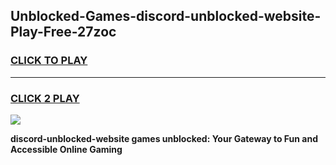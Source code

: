
## Unblocked-Games-discord-unblocked-website-Play-Free-27zoc
<h3>
<a href="https://premium76.site?title=discord-unblocked-website&ref=18A1">CLICK TO PLAY</a></h3>
<hr>

<h3>
<a href="https://premium76.site?title=discord-unblocked-website&ref=18A1">CLICK 2 PLAY</a>
  
</h3>

<a href="https://premium76.site?title=discord-unblocked-website&ref=18A1"><img src="https://clearcache.store/games.png"></a>


**discord-unblocked-website games unblocked: Your Gateway to Fun and Accessible Online Gaming**
